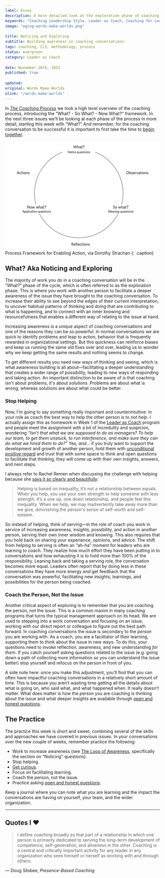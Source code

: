 ```yaml
---
label: Essay
description: A more detailed look at the exploration phase of coaching conversations, and why building awareness is so important.
keywords: "Coaching Leadership Style, Leader as Coach, Coaching for Leaders, Manager as Coach"
image: "og/og-words-make-worlds.png"

title: Noticing and Exploring
subtitle: Building awareness in coaching conversations.
tags: coaching, CLS, methodology, process
status: evergreen
category: Leader as Coach

date: November 26th, 2023
published: true

updated:
original: Words Make Worlds
olink: "/words-make-worlds"
---
```


In _[The Coaching Process](/writing/essays/the-coaching-process)_ we took a high level overview of the coaching process, introducing the “What? - So What? - Now What?” framework. In the next three issues we’ll be looking at each phase of the process in more detail, starting this week with “What?” And remember, for the coaching conversation to be successful it is important to first take the time to [begin together](/writing/essays/beginning-together).  

![the process framework](images/wmw/process-framework.png)
Process Framework for Enabling Action, via Dorothy Strachan
{: .caption}

## What? Aka Noticing and Exploring

The majority of work you do in a coaching conversation will be in the “What?” phase of the cycle, which is often referred to as the exploration phase. This is where you work with another person to facilitate a deeper awareness of the issue they have brought to the coaching conversation. To increase their ability to see beyond the edges of their current interpretation, to uncover habitual patterns of thinking and doing that are contributing to what is happening, and to connect with an inner knowing and resourcefulness that enables a different way of relating to the issue at hand.

Increasing awareness is a unique aspect of coaching conversations and one of the reasons they can be so powerful. In normal conversations we are quick to identify problems and leap to action, behavior that is frequently rewarded in organizational settings. But this quickness can reinforce biases and keep us running the same old fixes over and over, leading us to wonder why we keep getting the same results and nothing seems to change.

To get different results you need new ways of thinking and seeing, which is what awareness building is all about&mdash;facilitating a deeper understanding that creates a wider range of possibility, leading to new ways of responding and taking action. An important distinction to be aware of is that coaching isn't about problems, it's about _solutions_.  Problems are about what is wrong, whereas solutions are about what could be better.

### Stop Helping
Now, I'm going to say something really important and counterintuitive: in your role as coach the best way to help the other person is to _not help_. I actually assign this as homework in Week 1 of the [Leader as Coach](/leader-as-coach/) program and people meet the assignment with a bit of incredulity and suspicion, wondering _“Isn’t that what we are supposed to do as managers? To help our team, to get them unstuck, to run interference, and make sure they can do what we hired them to do?”_ Yes, _and_… if you truly want to support the development and growth of another person, hold them with [unconditional positive regard](/writing/essays/optimism/) and trust that with some space to think and open questions to facilitate that thinking, they will come up with their own insights, answers, and next steps.

I always refer to Rachel Remen when discussing the challenge with helping because she [says it so clearly and beautifully](https://www.awakin.org/v2/read/view.php?tid=127):

> Helping is based on inequality, it’s not a relationship between equals. When you help, you use your own strength to help someone with less strength. It’s a one up, one down relationship, and people feel this inequality. When we help, we may inadvertently take away more than we give, diminishing the person's sense of self-worth and self-esteem.

So instead of helping, think of serving&mdash;in the role of coach you work in service of increasing awareness, insights, possibility, and action in another person, serving their own inner wisdom and knowing. This also requires that you hold back on sharing your experience, opinions, and advice. The shift from helping to serving is often an “ah-ha” moment for leaders who are learning to coach. They realize how much effort they have been putting in to conversations and how exhausting it is to hold more than 100% of the responsibility. Leaning back and taking a serving role, the conversation becomes more equal. Leaders often report that by doing less in these conversations they have more energy _and_ get feedback that the conversation was powerful, facilitating new insights, learnings, and possibilities for the person being coached.

### Coach the Person, Not the Issue
Another critical aspect of exploring is to remember that you are coaching the person, not the issue. This is a common maxim in many coaching programs that turns the typical management approach on its head. We are used to stepping into a work conversation and focusing on an issue, working with our direct report or colleague to figure out the best path forward. In coaching conversations the issue is secondary to the _person_ you are working with. As a coach, you are a facilitator of their learning, supporting them to think about the issue in new ways. To do this, your questions need to invoke reflection, awareness, and new understanding _for them_. If you catch yourself asking questions related to the issue (e.g. going down a path of collecting more information so you can understand the issue better) stop yourself and refocus on the person in front of you.

A side note here: once you make this adjustment, you’ll find that you can often have impactful coaching conversations in a relatively short amount of time. This is because you aren’t wasting time getting all the details about what is going on, who said what, and what happened when. It really doesn’t matter. What does matter is how the person you are coaching is thinking about the issue and what deeper insights are available through [open and honest questions](/writing/essays/asking-questions/).  

## The Practice
The practice this week is short and sweet, combining several of the skills and approaches we have covered in previous issues. In your conversations over the new couple of weeks, remember practice the following:

- Work to increase awareness (see [The Loop of Awareness](/writing/essays/the-loop-of-awareness/), specifically the section on “Noticing” questions).
- Stop helping.
- [Get curious](/writing/essays/curiosity/).
- Focus on facilitating learning.
- Coach the person, not the issue.
- Practice asking [open and honest questions](/writing/essays/asking-questions).

Keep a journal where you can note what you are learning and the impact the conversations are having on yourself, your team, and the wider organization.

---

## Quotes I ❤️
> I define coaching broadly as that part of a relationship in which one person is primarily dedicated to serving the long-term development of competence, self-generation, and aliveness in the other. Coaching is a central and critically important activity for any leader in any organization who sees himself or herself as working with and through others.

&mdash; Doug Silsbee, _Presence-Based Coaching_
